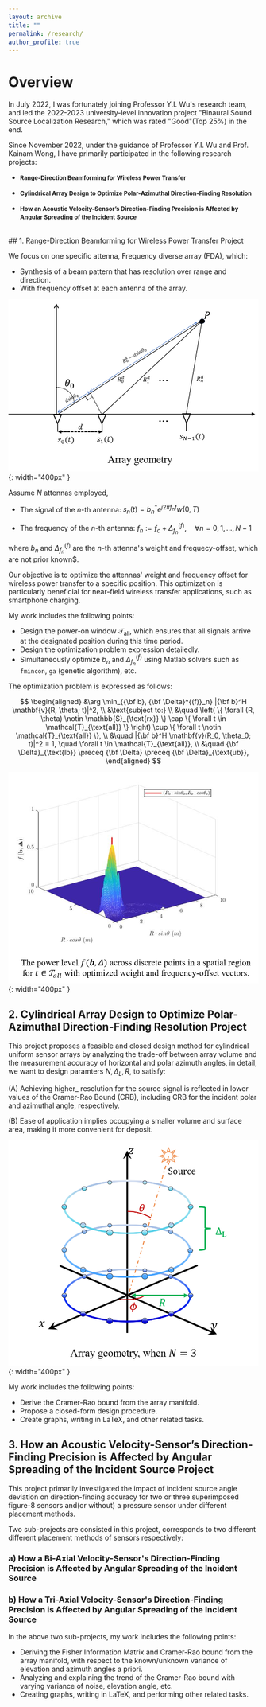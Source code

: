 ```yaml
---
layout: archive
title: ""
permalink: /research/
author_profile: true
---
```



# Overview

In July 2022, I was fortunately joining Professor Y.I. Wu's research team, and led the 2022-2023 university-level innovation project "Binaural Sound Source Localization Research," which was rated "Good"(Top 25%) in the end.

Since November 2022, under the guidance of Professor Y.I. Wu and Prof. Kainam Wong, I have primarily participated in the following research projects:

* <small><strong>Range-Direction Beamforming for Wireless Power Transfer</strong></small>

* <small><strong>Cylindrical Array Design to Optimize Polar-Azimuthal Direction-Finding Resolution</strong></small>

* <small><strong>How an Acoustic Velocity-Sensor’s Direction-Finding Precision is Affected by Angular Spreading of the Incident Source</strong></small>

<br>
## 1. Range-Direction Beamforming for Wireless Power Transfer Project

We focus on one specific attenna, Frequency diverse array (FDA), which:
* Synthesis of a beam pattern that has resolution over range and direction.
* With frequency offset at each antenna of the array.

![geometry](wpt-geometry.png){: width="400px" }

Assume $N$ attennas employed,

- The signal of the $n$-th antenna: $s_n(t) = b_n^* e^{j2\pi f_n t} w(0, T)$

- The frequency of the $n$-th antenna: $f_n := f_c + \Delta_{f_n}^{(f)}, \quad \forall n = 0, 1, \ldots, N-1$

where $b_n$ and $\Delta_{f_n}^{(f)}$ are the $n$-th attenna's weight and frequecy-offset, which are not prior known$.

Our objective is to optimize the attennas' weight and frequency offset for wireless power transfer to a specific position. This optimization is particularly beneficial for near-field wireless transfer applications, such as smartphone charging.

My work includes the following points:

* Design the power-on window $\mathcal{T}_{\text{all}}$, which ensures that all signals arrive at the designated position during this time period.
* Design the optimization problem expression detailedly.
* Simultaneously optimize $b_n$ and $\Delta_{f_n}^{(f)}$ using Matlab solvers such as `fmincon`, `ga` (genetic algorithm), etc.

The optimization problem is expressed as follows:

$$ 
\begin{aligned}
    &\arg \min_{{\bf b}, {\bf \Delta}^{(f)}_n} |{\bf b}^H \mathbf{v}(R, \theta; t)|^2, \\
    &\text{subject to:} \\
    &\quad \left( \{ \forall (R, \theta) \notin \mathbb{S}_{\text{rx}} \} \cap \{ \forall t \in \mathcal{T}_{\text{all}} \} \right) \cup \{ \forall t \notin \mathcal{T}_{\text{all}} \}, \\
    &\quad |{\bf b}^H \mathbf{v}(R_0, \theta_0; t)|^2 = 1, \quad \forall t \in \mathcal{T}_{\text{all}}, \\
    &\quad {\bf \Delta}_{\text{lb}} \preceq {\bf \Delta} \preceq {\bf \Delta}_{\text{ub}},
\end{aligned}
$$

![3D diagram](wpt-diagram.png){: width="400px" }

## 2. Cylindrical Array Design to Optimize Polar-Azimuthal Direction-Finding Resolution Project

This project proposes a feasible and closed design method for cylindrical uniform sensor arrays by analyzing the trade-off between array volume and the measurement accuracy of horizontal and polar azimuth angles, in detail, we want to design paramters ${N, \Delta_{L}, R}$, to satisfy:

(A) Achieving higher_ resolution for the source signal is reflected in lower values of the Cramer-Rao Bound (CRB), including CRB for the incident polar and azimuthal angle, respectively.

(B) Ease of application implies occupying a smaller volume and surface area, making it more convenient for deposit.

![Array geometry](crb-geometry.png){: width="400px" }

My work includes the following points:

* Derive the Cramer-Rao bound from the array manifold.
* Propose a closed-form design procedure.
* Create graphs, writing in LaTeX, and other related tasks.



## 3. How an Acoustic Velocity-Sensor’s Direction-Finding Precision is Affected by Angular Spreading of the Incident Source Project

This project primarily investigated the impact of incident source angle deviation on direction-finding accuracy for two or three superimposed figure-8 sensors and(or without) a pressure sensor under different placement methods. 

Two sub-projects are consisted in this project, corresponds to two different different placement methods of sensors respectively:

### a) How a Bi-Axial Velocity-Sensor's Direction-Finding Precision is Affected by Angular Spreading of the Incident Source

### b) How a Tri-Axial Velocity-Sensor's Direction-Finding Precision is Affected by Angular Spreading of the Incident Source

In the above two sub-projects, my work includes the following points:

* Deriving the Fisher Information Matrix and Cramer-Rao bound from the array manifold, with respect to the known/unknown variance of elevation and azimuth angles a priori.
* Analyzing and explaining the trend of the Cramer-Rao bound with varying variance of noise, elevation angle, etc.
* Creating graphs, writing in LaTeX, and performing other related tasks.











